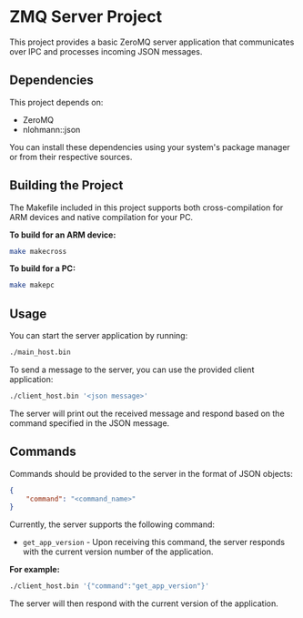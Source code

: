 # ZMQ Server Project

This project provides a basic ZeroMQ server application that communicates over IPC and processes incoming JSON messages.

## Dependencies

This project depends on:

- ZeroMQ
- nlohmann::json

You can install these dependencies using your system's package manager or from their respective sources.

## Building the Project

The Makefile included in this project supports both cross-compilation for ARM devices and native compilation for your PC.

**To build for an ARM device:**
```bash
make makecross
```
**To build for a PC:**
```bash
make makepc
```
## Usage

You can start the server application by running:
```bash
./main_host.bin
```
To send a message to the server, you can use the provided client application:
```bash
./client_host.bin '<json message>'
```
The server will print out the received message and respond based on the command specified in the JSON message.

## Commands

Commands should be provided to the server in the format of JSON objects:

```json
{
    "command": "<command_name>"
}
```
Currently, the server supports the following command:

- `get_app_version` - Upon receiving this command, the server responds with the current version number of the application.

**For example:**

```bash
./client_host.bin '{"command":"get_app_version"}'
```
The server will then respond with the current version of the application.
